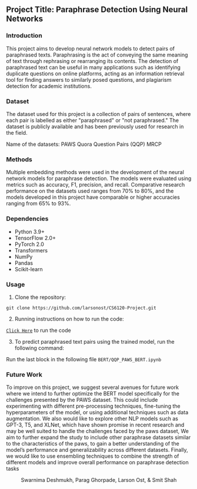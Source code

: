 ## Project Title: Paraphrase Detection Using Neural Networks

### Introduction
This project aims to develop neural network models to detect pairs of paraphrased texts. Paraphrasing is the act of conveying the same meaning of text through rephrasing or rearranging its contents. The detection of paraphrased text can be useful in many applications such as identifying duplicate questions on online platforms, acting as an information retrieval tool for finding answers to similarly posed questions, and plagiarism detection for academic institutions. 

### Dataset
The dataset used for this project is a collection of pairs of sentences, where each pair is labelled as either "paraphrased" or "not paraphrased." The dataset is publicly available and has been previously used for research in the field.

Name of the datasets:
PAWS
Quora Question Pairs (QQP)
MRCP

### Methods
Multiple embedding methods were used in the development of the neural network models for paraphrase detection. The models were evaluated using metrics such as accuracy, F1, precision, and recall. Comparative research performance on the datasets used ranges from 70% to 80%, and the models developed in this project have comparable or higher accuracies ranging from 65% to 93%.

### Dependencies
- Python 3.9+
- TensorFlow 2.0+
- PyTorch 2.0
- Transformers
- NumPy
- Pandas
- Scikit-learn


### Usage
1. Clone the repository:

`git clone https://github.com/larsonost/CS6120-Project.git`

2. Running instructions on how to run the code:

[`Click Here`](https://github.com/larsonost/CS6120-Project/blob/main/Running_Instructions.md) to run the code

3. To predict paraphrased text pairs using the trained model, run the following command:

Run the last block in the following file `BERT/QQP_PAWS_BERT.ipynb`

### Future Work

To improve on this project, we suggest several avenues for future work where we intend to further optimize the BERT model specifically for the challenges presented by the PAWS dataset. This could include experimenting with different pre-processing techniques, fine-tuning the hyperparameters of the model, or using additional techniques such as data augmentation. We also would like to explore other NLP models such as GPT-3, T5, and XLNet, which have shown promise in recent research and may be well suited to handle the challenges faced by the paws dataset, We aim to further expand the study to include other paraphrase datasets similar to the characteristics of the paws, to gain a better understanding of the model’s performance and generalizability across different datasets. Finally, we would like to use ensembling techniques to combine the strength of different models and improve overall performance on paraphrase detection tasks



<p align="center">Swarnima Deshmukh, Parag Ghorpade, Larson Ost, & Smit Shah</p>

